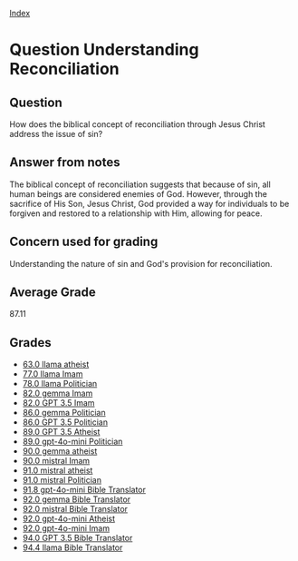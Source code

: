 
[Index](../../index.md)
# Question Understanding Reconciliation
## Question
How does the biblical concept of reconciliation through Jesus Christ address the issue of sin?

## Answer from notes
The biblical concept of reconciliation suggests that because of sin, all human beings are considered enemies of God. However, through the sacrifice of His Son, Jesus Christ, God provided a way for individuals to be forgiven and restored to a relationship with Him, allowing for peace.

## Concern used for grading
Understanding the nature of sin and God's provision for reconciliation.

## Average Grade
87.11

## Grades
 * [63.0 llama atheist](../answers/llama_atheist/Understanding_Reconciliation.md)
 * [77.0 llama Imam](../answers/llama_Imam/Understanding_Reconciliation.md)
 * [78.0 llama Politician](../answers/llama_Politician/Understanding_Reconciliation.md)
 * [82.0 gemma Imam](../answers/gemma_Imam/Understanding_Reconciliation.md)
 * [82.0 GPT 3.5 Imam](../answers/GPT_3.5_Imam/Understanding_Reconciliation.md)
 * [86.0 gemma Politician](../answers/gemma_Politician/Understanding_Reconciliation.md)
 * [86.0 GPT 3.5 Politician](../answers/GPT_3.5_Politician/Understanding_Reconciliation.md)
 * [89.0 GPT 3.5 Atheist](../answers/GPT_3.5_Atheist/Understanding_Reconciliation.md)
 * [89.0 gpt-4o-mini Politician](../answers/gpt-4o-mini_Politician/Understanding_Reconciliation.md)
 * [90.0 gemma atheist](../answers/gemma_atheist/Understanding_Reconciliation.md)
 * [90.0 mistral Imam](../answers/mistral_Imam/Understanding_Reconciliation.md)
 * [91.0 mistral atheist](../answers/mistral_atheist/Understanding_Reconciliation.md)
 * [91.0 mistral Politician](../answers/mistral_Politician/Understanding_Reconciliation.md)
 * [91.8 gpt-4o-mini Bible Translator](../answers/gpt-4o-mini_Bible_Translator/Understanding_Reconciliation.md)
 * [92.0 gemma Bible Translator](../answers/gemma_Bible_Translator/Understanding_Reconciliation.md)
 * [92.0 mistral Bible Translator](../answers/mistral_Bible_Translator/Understanding_Reconciliation.md)
 * [92.0 gpt-4o-mini Atheist](../answers/gpt-4o-mini_Atheist/Understanding_Reconciliation.md)
 * [92.0 gpt-4o-mini Imam](../answers/gpt-4o-mini_Imam/Understanding_Reconciliation.md)
 * [94.0 GPT 3.5 Bible Translator](../answers/GPT_3.5_Bible_Translator/Understanding_Reconciliation.md)
 * [94.4 llama Bible Translator](../answers/llama_Bible_Translator/Understanding_Reconciliation.md)
